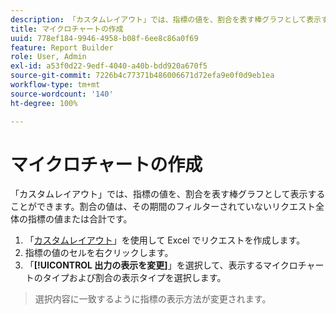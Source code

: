 ```yaml
---
description: 「カスタムレイアウト」では、指標の値を、割合を表す棒グラフとして表示することができます。割合の値は、その期間のフィルターされていないリクエスト全体の指標の値または合計です。
title: マイクロチャートの作成
uuid: 778ef184-9946-4958-b08f-6ee8c86a0f69
feature: Report Builder
role: User, Admin
exl-id: a53f0d22-9edf-4040-a40b-bdd920a670f5
source-git-commit: 7226b4c77371b486006671d72efa9e0f0d9eb1ea
workflow-type: tm+mt
source-wordcount: '140'
ht-degree: 100%

---
```


# マイクロチャートの作成

「カスタムレイアウト」では、指標の値を、割合を表す棒グラフとして表示することができます。割合の値は、その期間のフィルターされていないリクエスト全体の指標の値または合計です。

1. 「[カスタムレイアウト](/help/analyze/report-builder/layout/configure-the-custom-layout.md)」を使用して Excel でリクエストを作成します。
1. 指標の値のセルを右クリックします。
1. 「**[!UICONTROL 出力の表示を変更]**」を選択して、表示するマイクロチャートのタイプおよび割合の表示タイプを選択します。
>選択内容に一致するように指標の表示方法が変更されます。

